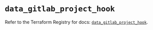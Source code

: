 # `data_gitlab_project_hook`

Refer to the Terraform Registry for docs: [`data_gitlab_project_hook`](https://registry.terraform.io/providers/gitlabhq/gitlab/18.1.0/docs/data-sources/project_hook).
